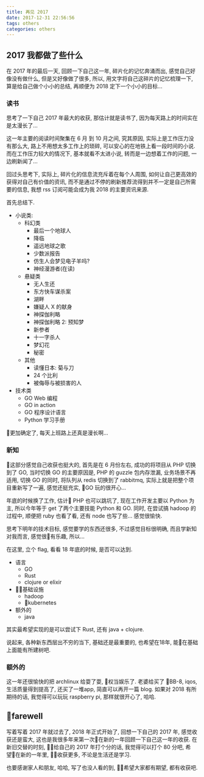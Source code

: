 ```yaml
---
title: 再见 2017
date: 2017-12-31 22:56:56
tags: others
categories: others
---
```


## 2017 我都做了些什么

在 2017 年的最后一天, 回顾一下自己这一年, 碎片化的记忆奔涌而出, 感觉自己好像没有做什么, 但是又好像做了很多, 所以, 用文字将自己这碎片的记忆梳理一下, 算是给自己做个小小的总结, 再顺便为 2018 定下一个小小的目标...

<!--more-->

### 读书

思考了一下自己 2017 年最大的收获, 那估计就是读书了, 因为每天路上的时间实在是太漫长了...

这一年主要的阅读时间聚集在 6 月 到 10 月之间, 究其原因, 实际上是工作压力没有那么大, 路上不用想太多工作上的琐碎, 可以安心的在地铁上看一段时间的小说. 而在工作压力较大的情况下, 基本就看不太进小说, 转而是一边想着工作的问题, 一边刷新闻了...

回过头思考下, 实际上, 碎片化的信息流充斥着在每个人周围, 如何让自己更高效的获得对自己有价值的资讯, 而不是通过不停的刷新推荐流得到并不一定是自己所需要的信息, 我想 rss 订阅可能会成为我 2018 的主要资讯来源.

首先总结下.

* 小说类:
    * 科幻类
        * 最后一个地球人
        * 降临
        * 遥远地球之歌
        * 少数派报告
        * 仿生人会梦见电子羊吗?
        * 神经漫游者(在读)
    * 悬疑类
        * 无人生还
        * 东方快车谋杀案
        * 湖畔
        * 嫌疑人 X 的献身
        * 神探伽利略
        * 神探伽利略 2: 预知梦
        * 新参者
        * 十一字杀人
        * 梦幻花
        * 秘密
    * 其他
        * 读懂日本: 菊与刀
        * 24 个比利
        * 被侮辱与被损害的人
* 技术类
    * GO Web 编程
    * GO in action
    * GO 程序设计语言
    * Python 学习手册

更加确定了, 每天上班路上还真是漫长啊...

### 新知

这部分感觉自己收获也挺大的, 首先是在 6 月份左右, 成功的将项目从 PHP 切换到了 GO, 当时切换 GO 的主要原因是, PHP 的 guzzle 包内存泄漏, 业务场景不再适用, 切换 GO 的同时, 将队列从 redis 切换到了 rabbitmq, 实际上就是把整个项目重新写了一遍, 感觉还挺充实, GO 玩的很开心...

年底的时候换了工作, 估计 PHP 也可以跳坑了, 现在工作开发主要以 Python 为主, 所以今年等于 get 了两个主要技能 Python 和 GO. 同时, 在尝试搞 hadoop 的过程中, 顺便把 ruby 也看了看, 还有 node 也写了些... 感觉很愉快.

思考下明年的技术目标, 感觉要学的东西还很多, 不过感觉目标很明确, 而且学新知对我而言, 感觉很有乐趣, 所以...

在这里, 立个 flag, 看看 18 年底的时候, 是否可以达到.

* 语言
    * GO
    * Rust
    * clojure or elixir
* 基础设施
    * hadoop
    * kubernetes
* 额外的
    * java

其实最希望实现的是可以尝试下 Rust, 还有 java + clojure.

说起来, 各种新东西层出不穷的当下, 基础还是最重要的, 也希望在18年, 能在基础上面能有所建树吧.

### 额外的

这一年还很愉快的把 archlinux 给耍了耍, 权当娱乐了. 老婆给买了 BB-8, iqos, 生活质量得到提高了, 还买了一堆app, 简直可以再开一篇 blog. 如果对 2018 有所期待的话, 我觉得可以玩玩 raspberry pi, 那样就很开心了, 哈哈.

## farewell

写着写着 2017 年就过去了, 2018 年正式开始了, 回想一下自己的 2017 年, 感觉收获还是蛮大, 这也是我很多年来第一次在新的一年回顾一下自己这一年的收获. 在新旧交替的时刻, 给自己的 2017 年打个分的话, 我觉得可以打个 80 分吧, 希望在新的一年里, 收获更多, 不论是生活还是学习.

也要感谢家人和朋友, 哈哈, 写了也没人看的到, 希望大家都有期望, 都有收获吧.